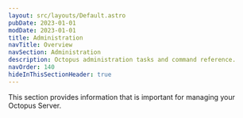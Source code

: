```yaml
---
layout: src/layouts/Default.astro
pubDate: 2023-01-01
modDate: 2023-01-01
title: Administration
navTitle: Overview
navSection: Administration
description: Octopus administration tasks and command reference.
navOrder: 140
hideInThisSectionHeader: true
---
```


This section provides information that is important for managing your Octopus Server.
